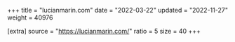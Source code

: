 +++
title = "lucianmarin.com"
date = "2022-03-22"
updated = "2022-11-27"
weight = 40976

[extra]
source = "https://lucianmarin.com/"
ratio = 5
size = 40
+++
